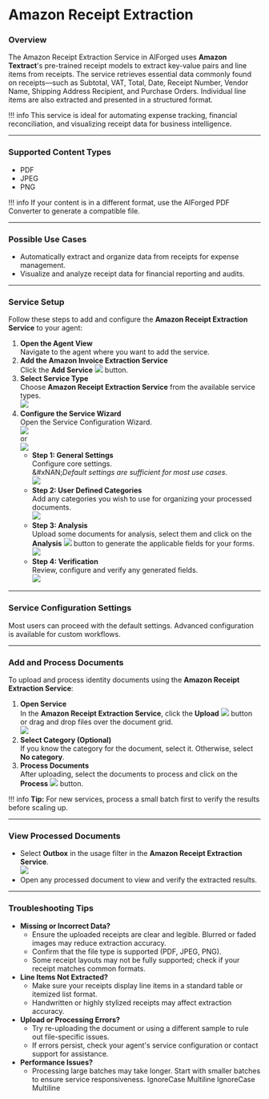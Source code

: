 # Amazon Receipt Extraction

### Overview

The Amazon Receipt Extraction Service in AIForged uses **Amazon Textract**'s pre-trained receipt models to extract key-value pairs and line items from receipts. The service retrieves essential data commonly found on receipts—such as Subtotal, VAT, Total, Date, Receipt Number, Vendor Name, Shipping Address Recipient, and Purchase Orders. Individual line items are also extracted and presented in a structured format.

!!! info
    This service is ideal for automating expense tracking, financial reconciliation, and visualizing receipt data for business intelligence.

***

### Supported Content Types

* PDF
* JPEG
* PNG

!!! info
    If your content is in a different format, use the AIForged PDF Converter to generate a compatible file.

***

### Possible Use Cases

* Automatically extract and organize data from receipts for expense management.
* Visualize and analyze receipt data for financial reporting and audits.

***

### Service Setup

Follow these steps to add and configure the **Amazon Receipt Extraction Service** to your agent:

1. **Open the Agent View**\
   Navigate to the agent where you want to add the service.
2. **Add the Amazon Invoice Extraction Service**\
   Click the **Add Service** ![](../../assets/image%20%2842%29.png) button.
3. **Select Service Type**\
   Choose **Amazon Receipt Extraction Service** from the available service types.\
   ![](../../assets/image%20%2860%29.png)
4. **Configure the Service Wizard**\
   Open the Service Configuration Wizard.\
   ![](../../assets/image%20%2861%29.png)\
   or\
   ![](../../assets/image%20%2862%29.png)
   * **Step 1: General Settings**\
     Configure core settings.\
     &#xNAN;_&#x44;efault settings are sufficient for most use cases._\
     ![](../../assets/image%20%2863%29.png)
   * **Step 2: User Defined Categories**\
     Add any categories you wish to use for organizing your processed documents.\
     ![](../../assets/image%20%2864%29.png)
   * **Step 3: Analysis**\
     Upload some documents for analysis, select them and click on the **Analysis** ![](../../assets/image%20%28125%29.png) button to generate the applicable fields for your forms.\
     ![](../../assets/image%20%2865%29.png)
   * **Step 4: Verification**\
     Review, configure and verify any generated fields.\
     ![](../../assets/image%20%2866%29.png)

***

### Service Configuration Settings

Most users can proceed with the default settings. Advanced configuration is available for custom workflows.

***

### Add and Process Documents

To upload and process identity documents using the **Amazon Receipt Extraction Service**:

1. **Open Service**\
   In the **Amazon Receipt Extraction Service**, click the **Upload** ![](../../assets/image%20%2837%29.png) button or drag and drop files over the document grid.\
   ![](../../assets/image%20%2867%29.png)
2. **Select Category (Optional)**\
   If you know the category for the document, select it. Otherwise, select **No category**.
3. **Process Documents**\
   After uploading, select the documents to process and click on the **Process** ![](../../assets/image%20%2811%29%20%281%29%20%281%29.png) button.

!!! info
    **Tip:** For new services, process a small batch first to verify the results before scaling up.

***

### View Processed Documents

* Select **Outbox** in the usage filter in the **Amazon Receipt Extraction Service**.\
  ![](../../assets/image%20%2851%29.png)
* Open any processed document to view and verify the extracted results.

***

### Troubleshooting Tips

* **Missing or Incorrect Data?**
  * Ensure the uploaded receipts are clear and legible. Blurred or faded images may reduce extraction accuracy.
  * Confirm that the file type is supported (PDF, JPEG, PNG).
  * Some receipt layouts may not be fully supported; check if your receipt matches common formats.
* **Line Items Not Extracted?**
  * Make sure your receipts display line items in a standard table or itemized list format.
  * Handwritten or highly stylized receipts may affect extraction accuracy.
* **Upload or Processing Errors?**
  * Try re-uploading the document or using a different sample to rule out file-specific issues.
  * If errors persist, check your agent's service configuration or contact support for assistance.
* **Performance Issues?**
  * Processing large batches may take longer. Start with smaller batches to ensure service responsiveness.
 IgnoreCase Multiline IgnoreCase Multiline


